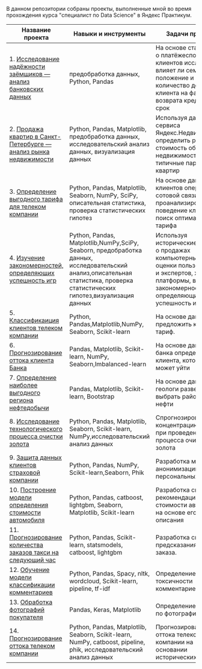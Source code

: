 В данном репозитории собраны проекты, выполненные мной во время прохождения курса "специалист по Data Science"
 в Яндекс Практикум.



| Название проекта      | Навыки и инструменты                | Задачи проекта |
|-------------|------------------|-----|
| 1. [Исследование надёжности заёмщиков — анализ банковских данных](https://github.com/vladislavababkina/portfolio-practicum-yandex/tree/master/01.%20Исследование%20надёжности%20заёмщиков%20—%20анализ%20банковских%20данных)| предобработка данных, Python, Pandas    | На основе статистики о платёжеспособности клиентов исследовать влияет ли семейное положение и количество детей клиента на факт возврата кредита в срок |
| 2. [Продажа квартир в Санкт-Петербурге — анализ рынка недвижимости](https://github.com/vladislavababkina/portfolio-practicum-yandex/tree/master/02.%20Продажа%20квартир%20в%20Санкт-Петербурге%20—%20анализ%20рынка%20недвижимости)|Python, Pandas, Matplotlib, предобработка данных, исследовательский анализ данных, визуализация данных |   Используя данные сервиса Яндекс.Недвижимость, определить рыночную стоимость объектов недвижимости и типичные параметры квартир |
| 3. [Определение выгодного тарифа для телеком компании](https://github.com/vladislavababkina/portfolio-practicum-yandex/tree/master/03.%20Определение%20выгодного%20тарифа%20для%20телеком%20компании) | Python, Pandas, Matplotlib, Seaborn, NumPy, SciPy, описательная статистика, проверка статистических гипотез|    На основе данных клиентов оператора сотовой связи проанализировать поведение клиентов и поиск оптимального тарифа |
| 4. [Изучение закономерностей, определяющих успешность игр](https://github.com/vladislavababkina/portfolio-practicum-yandex/tree/master/04.%20Изучение%20закономерностей%2C%20определяющих%20успешность%20игр)  | Python, Pandas, Matplotlib,NumPy,SciPy, Seaborn, предобработка данных, исследовательский анализ,описательная статистика, проверка статистических гипотез,визуализация данных|    Используя исторические данные о продажах компьютерных игр, оценки пользователей и экспертов, жанры и платформы, выявить закономерности, определяющие успешность игры  |
| 5. [Классификаиция клиентов телеком компании](https://github.com/vladislavababkina/portfolio-practicum-yandex/tree/master/05.%20Классификация%20клиентов%20телеком%20компании) | Python, Pandas,Matplotlib,NumPy, Seaborn, Scikit-learn |    На основе данных предложить клиенту тариф. |
| 6. [Прогнозирование оттока клиента Банка](https://github.com/vladislavababkina/portfolio-practicum-yandex/tree/master/06.%20Прогнозирование%20оттока%20клиента%20Банка)  | Pandas, Matplotlib, Scikit-learn, NumPy, Seaborn,Imbalanced-learn | На основе данных из банка определить клиента, который может уйти |
| 7. [Определение наиболее выгодного региона нефтедобычи](https://github.com/vladislavababkina/portfolio-practicum-yandex/tree/master/07.%20Определение%20наиболее%20выгодного%20региона%20нефтедобычи)  | Pandas, Matplotlib, Scikit-learn, Bootstrap |   На основе данных геологи разведки выбрать район добычи нефти |
| 8. [Исследование технологического процесса очистки золота](https://github.com/vladislavababkina/portfolio-practicum-yandex/tree/master/08.%20Исследование%20технологического%20процесса%20очистки%20золота)  | Python, Pandas, Matplotlib, Seaborn, Scikit-learn, NumPy,исследовательский анализ данных |    Спрогнозировать концентрацию золота при проведении процесса очистки золота |
| 9. [Защита данных клиентов страховой компании](https://github.com/vladislavababkina/portfolio-practicum-yandex/tree/master/09.%20Защита%20данных%20клиентов%20страховой%20компании)  | Python, Pandas, NumPy, Scikit-learn,Seaborn, Phik|    Разработка модели анонимизации персональных данных |
| 10. [Построение модели определения стоимости автомобиля](https://github.com/vladislavababkina/portfolio-practicum-yandex/tree/master/10.%20Построение%20модели%20определения%20стоимости%20автомобиля)  | Python, Pandas, catboost, lightgbm, Seaborn, Matplotlib, Scikit-learn |    Разработка системы рекомендации стоимости автомобиля на основе его описания |
| 11. [Прогнозирование количества заказов такси на следующий час](https://github.com/vladislavababkina/portfolio-practicum-yandex/tree/master/11.%20Прогнозирование%20количества%20заказов%20такси%20на%20следующий%20час)  | Python, Pandas, Scikit-learn, statsmodels, catboost, lightgbm |    Разработка системы предсказания объема заказа. |
| 12. [Обучение модели классификации комментариев](https://github.com/vladislavababkina/portfolio-practicum-yandex/tree/master/12.%20Обучение%20модели%20классификации%20комментариев)  | Python, Pandas, Spacy, nltk, wordcloud, Scikit-learn, pipeline, tf-idf |    Определение токсичности комментариев. |
| 13. [Обработка фотографий покупателя](https://github.com/vladislavababkina/portfolio-practicum-yandex/tree/master/13.%20Обработка%20фотографий%20покупателя)  |Pandas, Keras, Matplotlib |    Определение возраста по фотографии |
| 14. [Прогнозирование оттока телеком компании](https://github.com/vladislavababkina/portfolio-practicum-yandex/tree/master/14.%20Прогнозирование%20оттока%20телеком%20компании)  | Python, Pandas, Matplotlib, Seaborn, Scikit-learn, NumPy, catboost, pipeline, phik, исследовательский анализ данных| Прогнозирование оттока телеком компании на основании исторических данных |